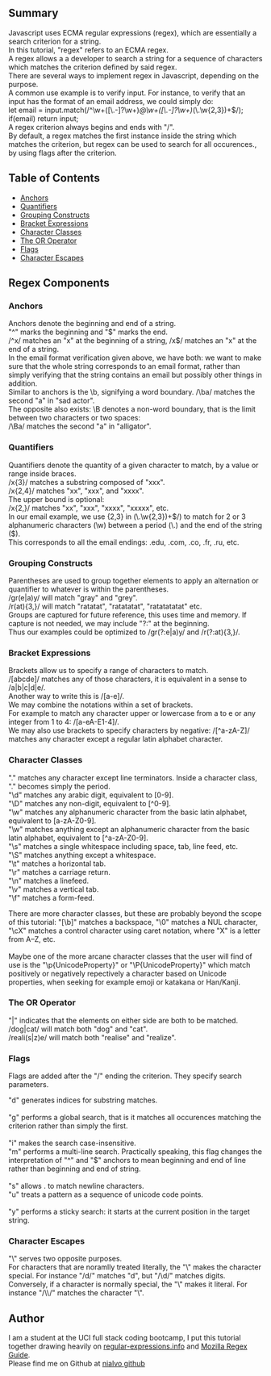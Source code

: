 ## Summary

Javascript uses ECMA regular expressions (regex), which are essentially a search criterion for a string.<br>
In this tutorial, "regex" refers to an ECMA regex.<br>
A regex allows a a developer to search a string for a sequence of characters which matches the criterion defined by said regex.<br> 
There are several ways to implement regex in Javascript, depending on the purpose.<br>
A common use example is to verify input. For instance, to verify that an input has the format of  an email address, we could simply do: <br>
let email = input.match(/^\w+([\\.-]?\w+)*@\w+([\\.-]?\w+)*(\\.\w{2,3})+$/);<br>
if(email) return input;<br>
A regex criterion always begins and ends with "/".<br>
By default, a regex matches the first instance inside the string which matches the criterion, but regex can be used to search for all occurences., by using flags after the criterion.<br>

## Table of Contents

- [Anchors](#anchors)
- [Quantifiers](#quantifiers)
- [Grouping Constructs](#grouping-constructs)
- [Bracket Expressions](#bracket-expressions)
- [Character Classes](#character-classes)
- [The OR Operator](#the-or-operator)
- [Flags](#flags)
- [Character Escapes](#character-escapes)

## Regex Components

### Anchors

Anchors denote the beginning and end of a string.<br>
"^" marks the beginning and "\$" marks the end.<br>
/^x/ matches an "x" at the beginning of a string, /x$/ matches an "x" at the end of a string.<br>
In the email format verification given above, we have both: we want to make sure that the whole string corresponds to an email format, rather than simply verifying that the string contains an email but possibly other things in addition.<br>
Similar to anchors is the \b, signifying a word boundary. /\ba/ matches the second "a" in "sad actor".<br>
The opposite also exists: \B denotes a non-word boundary, that is the limit between two characters or two spaces:<br>
/\Ba/ matches the second "a" in "alligator".<br>

### Quantifiers

Quantifiers denote the quantity of a given character to match, by a value or range inside braces.<br>
/x{3}/ matches a substring composed of "xxx".<br>
/x{2,4}/ matches "xx", "xxx", and "xxxx".<br>
The upper bound is optional:<br>
/x{2,}/ matches "xx", "xxx", "xxxx", "xxxxx", etc.<br>
In our email example, we use {2,3} in (\\.\w{2,3})+$/) to match for 2 or 3 alphanumeric characters (\\w) between a period (\\.) and the end of the string (\$).<br>
This corresponds to all the email endings: .edu, .com, .co, .fr, .ru, etc.<br>



### Grouping Constructs
Parentheses are used to group together elements to apply an alternation or quantifier to whatever is within the parentheses.<br>
/gr(e|a)y/ will match "gray" and "grey".<br>
/r(at){3,}/ will match "ratatat", "ratatatat", "ratatatatat" etc.<br>
Groups are captured for future reference, this uses time and memory. If capture is not needed, we may include "?:" at the beginning.<br>
Thus our examples could be optimized to /gr(?:e|a)y/ and /r(?:at){3,}/.

### Bracket Expressions

Brackets allow us to specify a range of characters to match.<br>
/[abcde]/ matches any of those characters, it is equivalent in a sense to /a|b|c|d|e/.<br>
Another way to write this is /[a-e]/.<br>
We may combine the notations within a set of brackets.<br>
For example to match any character upper or lowercase from a to e or any integer from 1 to 4: /[a-eA-E1-4]/.<br>
We may also use brackets to specify characters by negative: /[^a-zA-Z]/ matches any character except a regular latin alphabet character.<br>

### Character Classes

"." matches any character except line terminators. Inside a character class, "." becomes simply the period.<br>
"\d" matches any arabic digit, equivalent to [0-9].<br>
"\D" matches any non-digit, equivalent to [^0-9].<br>
"\w" matches any alphanumeric character from the basic latin alphabet, equivalent to [a-zA-Z0-9].<br>
"\w" matches anything except an alphanumeric character from the basic latin alphabet, equivalent to [^a-zA-Z0-9].<br>
"\s" matches a single whitespace including space, tab, line feed, etc.<br>
"\S" matches anything except a whitespace.<br>
"\t" matches a horizontal tab.<br>
"\r" matches a carriage return.<br>
"\n" matches a linefeed.<br>
"\v" matches a vertical tab.<br>
"\f" matches a form-feed.<br>

There are more character classes, but these are probably beyond the scope of this tutorial:
"[\b]" matches a backspace, "\0"  matches a NUL character, "\cX" matches a control character using caret notation, where "X" is a letter from A–Z, etc.<br><br>
Maybe one of the more arcane character classes that the user will find of use is the "\p{UnicodeProperty}" or "\P{UnicodeProperty}" which match positively or negatively repectively a character based on Unicode properties, when seeking for example emoji or katakana or Han/Kanji.


### The OR Operator
"|" indicates that the elements on either side are both to be matched.<br>
/dog|cat/ will match both "dog" and "cat".<br>
/reali(s|z)e/ will match both "realise" and "realize".<br>

### Flags


Flags are added after the "/" ending the criterion. They specify search parameters.<br>

"d" 	generates indices for substring matches.<br> 	
"g" 	performs a global search, that is it matches all occurences matching the criterion rather than simply the first.<br>	
"i" 	makes the search case-insensitive.<br>
"m" 	performs a multi-line search. Practically speaking, this flag changes the interpretation of "^" and "$" anchors to mean beginning and end of line rather than beginning and end of string.<br>	
"s" 	allows . to match newline characters.<br> 
"u" 	treats a pattern as a sequence of unicode code points.<br> 	
"y" 	performs a sticky search: it starts at the current position in the target string.<br>

### Character Escapes
"\\" serves two opposite purposes.<br>
For characters that are noramlly treated literally, the "\\" makes the character special. For instance "/d/" matches "d", but "/\d/" matches digits.<br>
Conversely, if a character is normally special, the "\\" makes it literal. For instance "/\\\\/" matches the character "\\".

## Author

I am a student at the UCI full stack coding bootcamp, I put this tutorial together drawing heavily on 
<a href='https://www.regular-expressions.info/tutorial.html'>regular-expressions.info</a> and 
<a href='https://developer.mozilla.org/en-US/docs/Web/JavaScript/Guide/Regular_Expressions'>Mozilla Regex Guide</a>.<br>
Please find me on Github at <a href='https://github.com/nialvo'>nialvo github</a>
